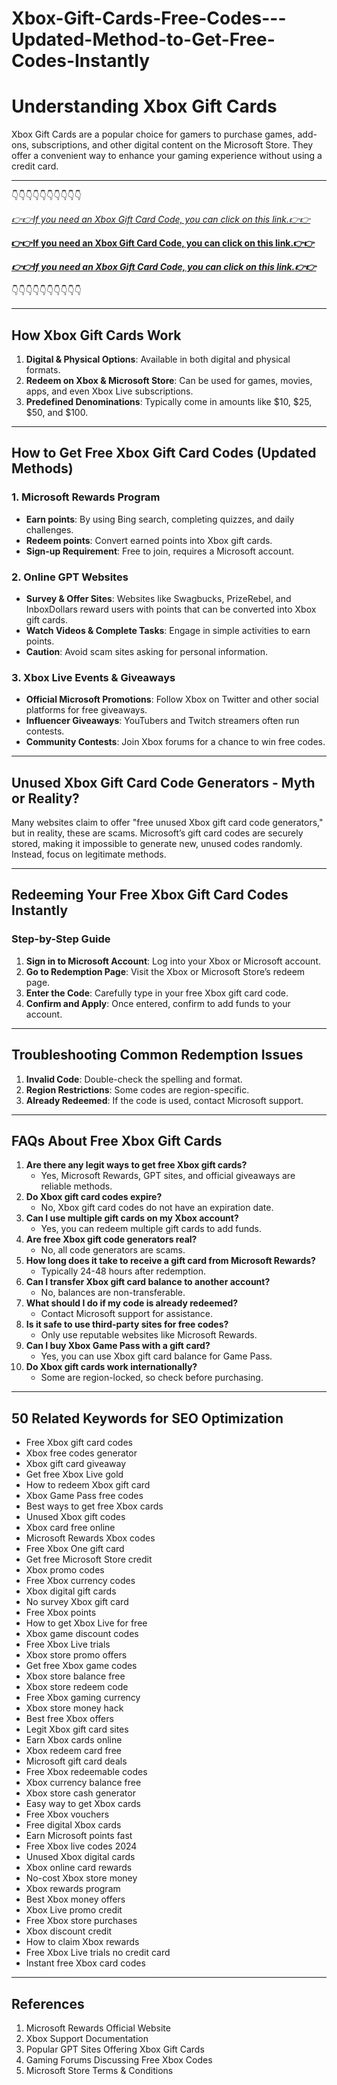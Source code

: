 # Xbox-Gift-Cards-Free-Codes---Updated-Method-to-Get-Free-Codes-Instantly

# Understanding Xbox Gift Cards

Xbox Gift Cards are a popular choice for gamers to purchase games, add-ons, subscriptions, and other digital content on the Microsoft Store. They offer a convenient way to enhance your gaming experience without using a credit card.

---

👇👇👇👇👇👇👇👇👇👇

*[👉👉If you need an Xbox Gift Card Code, you can click on this link.👉👉](https://offer-hub.sannir.xyz/xbox)*

**[👉👉If you need an Xbox Gift Card Code, you can click on this link.👉👉](https://offer-hub.sannir.xyz/xbox)**

***[👉👉If you need an Xbox Gift Card Code, you can click on this link.👉👉](https://offer-hub.sannir.xyz/xbox)***





👇👇👇👇👇👇👇👇👇👇

---

## How Xbox Gift Cards Work

1. **Digital & Physical Options**: Available in both digital and physical formats.
2. **Redeem on Xbox & Microsoft Store**: Can be used for games, movies, apps, and even Xbox Live subscriptions.
3. **Predefined Denominations**: Typically come in amounts like $10, $25, $50, and $100.

---

## How to Get Free Xbox Gift Card Codes (Updated Methods)

### 1. Microsoft Rewards Program
- **Earn points**: By using Bing search, completing quizzes, and daily challenges.
- **Redeem points**: Convert earned points into Xbox gift cards.
- **Sign-up Requirement**: Free to join, requires a Microsoft account.

### 2. Online GPT Websites
- **Survey & Offer Sites**: Websites like Swagbucks, PrizeRebel, and InboxDollars reward users with points that can be converted into Xbox gift cards.
- **Watch Videos & Complete Tasks**: Engage in simple activities to earn points.
- **Caution**: Avoid scam sites asking for personal information.

### 3. Xbox Live Events & Giveaways
- **Official Microsoft Promotions**: Follow Xbox on Twitter and other social platforms for free giveaways.
- **Influencer Giveaways**: YouTubers and Twitch streamers often run contests.
- **Community Contests**: Join Xbox forums for a chance to win free codes.

---

## Unused Xbox Gift Card Code Generators - Myth or Reality?

Many websites claim to offer "free unused Xbox gift card code generators," but in reality, these are scams. Microsoft’s gift card codes are securely stored, making it impossible to generate new, unused codes randomly. Instead, focus on legitimate methods.

---

## Redeeming Your Free Xbox Gift Card Codes Instantly

### Step-by-Step Guide
1. **Sign in to Microsoft Account**: Log into your Xbox or Microsoft account.
2. **Go to Redemption Page**: Visit the Xbox or Microsoft Store’s redeem page.
3. **Enter the Code**: Carefully type in your free Xbox gift card code.
4. **Confirm and Apply**: Once entered, confirm to add funds to your account.

---

## Troubleshooting Common Redemption Issues

1. **Invalid Code**: Double-check the spelling and format.
2. **Region Restrictions**: Some codes are region-specific.
3. **Already Redeemed**: If the code is used, contact Microsoft support.

---

## FAQs About Free Xbox Gift Cards

1. **Are there any legit ways to get free Xbox gift cards?**
   - Yes, Microsoft Rewards, GPT sites, and official giveaways are reliable methods.
2. **Do Xbox gift card codes expire?**
   - No, Xbox gift card codes do not have an expiration date.
3. **Can I use multiple gift cards on my Xbox account?**
   - Yes, you can redeem multiple gift cards to add funds.
4. **Are free Xbox gift code generators real?**
   - No, all code generators are scams.
5. **How long does it take to receive a gift card from Microsoft Rewards?**
   - Typically 24-48 hours after redemption.
6. **Can I transfer Xbox gift card balance to another account?**
   - No, balances are non-transferable.
7. **What should I do if my code is already redeemed?**
   - Contact Microsoft support for assistance.
8. **Is it safe to use third-party sites for free codes?**
   - Only use reputable websites like Microsoft Rewards.
9. **Can I buy Xbox Game Pass with a gift card?**
   - Yes, you can use Xbox gift card balance for Game Pass.
10. **Do Xbox gift cards work internationally?**
    - Some are region-locked, so check before purchasing.

---

## 50 Related Keywords for SEO Optimization

- Free Xbox gift card codes
- Xbox free codes generator
- Xbox gift card giveaway
- Get free Xbox Live gold
- How to redeem Xbox gift card
- Xbox Game Pass free codes
- Best ways to get free Xbox cards
- Unused Xbox gift codes
- Xbox card free online
- Microsoft Rewards Xbox codes
- Free Xbox One gift card
- Get free Microsoft Store credit
- Xbox promo codes
- Free Xbox currency codes
- Xbox digital gift cards
- No survey Xbox gift card
- Free Xbox points
- How to get Xbox Live for free
- Xbox game discount codes
- Free Xbox Live trials
- Xbox store promo offers
- Get free Xbox game codes
- Xbox store balance free
- Xbox store redeem code
- Free Xbox gaming currency
- Xbox store money hack
- Best free Xbox offers
- Legit Xbox gift card sites
- Earn Xbox cards online
- Xbox redeem card free
- Microsoft gift card deals
- Free Xbox redeemable codes
- Xbox currency balance free
- Xbox store cash generator
- Easy way to get Xbox cards
- Free Xbox vouchers
- Free digital Xbox cards
- Earn Microsoft points fast
- Free Xbox live codes 2024
- Unused Xbox digital cards
- Xbox online card rewards
- No-cost Xbox store money
- Xbox rewards program
- Best Xbox money offers
- Xbox Live promo credit
- Free Xbox store purchases
- Xbox discount credit
- How to claim Xbox rewards
- Free Xbox Live trials no credit card
- Instant free Xbox card codes

---

## References

1. Microsoft Rewards Official Website
2. Xbox Support Documentation
3. Popular GPT Sites Offering Xbox Gift Cards
4. Gaming Forums Discussing Free Xbox Codes
5. Microsoft Store Terms & Conditions

